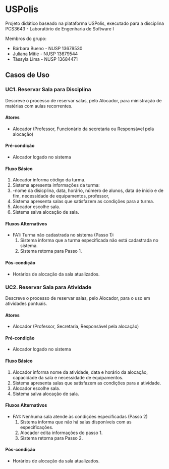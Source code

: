 # **USPolis**
Projeto didático baseado na plataforma USPolis, executado para a disciplina PCS3643 - Laboratório de Engenharia de Software I

Membros do grupo:
- Bárbara Bueno - NUSP 13679530
- Juliana Mitie - NUSP 13679544
- Tássyla Lima - NUSP 13684471

## **Casos de Uso**

### **UC1. Reservar Sala para Disciplina**

Descreve o processo de reservar salas, pelo Alocador, para ministração de matérias com aulas recorrentes.

#### **Atores**
- Alocador (Professor, Funcionário da secretaria ou Responsável pela alocação)

#### **Pré-condição** 
- Alocador logado no sistema 

#### **Fluxo Básico**
1. Alocador informa código da turma.
2. Sistema apresenta informações da turma:
3.  -nome da disicplina, data, horário, número de alunos, data de inicio e de fim, necessidade de equipamentos, professor, 
4. Sistema apresenta salas que satisfazem as condições para a turma.
5. Alocador escolhe sala.
6. Sistema salva alocação de sala.

#### **Fluxos Alternativos** 
- FA1: Turma não cadastrada no sistema (Passo 1):
    1. Sistema informa que a turma especificada não está cadastrada no sistema. 
    2. Sistema retorna para Passo 1.

#### **Pós-condição**
- Horários de alocação da sala atualizados. 


### **UC2. Reservar Sala para Atividade**

Descreve o processo de reservar salas, pelo Alocador, para o uso em atividades pontuais.

#### **Atores**
- Alocador (Professor, Secretaria, Responsável pela alocação)

#### **Pré-condição** 
- Alocador logado no sistema 

#### **Fluxo Básico**
1. Alocador informa nome da atividade, data e horário da alocação, capacidade da sala e necessidade de equipamentos.
2. Sistema apresenta salas que satisfazem as condições para a atividade.
3. Alocador escolhe sala.
4. Sistema salva alocação de sala. 

#### **Fluxos Alternativos** 
- FA1: Nenhuma sala atende às condições especificadas (Passo 2)
    1. Sistema informa que não há salas disponíveis com as especificações. 
    2. Alocador edita informações do passo 1.
    3. Sistema retorna para Passo 2.
    
#### **Pós-condição**
- Horários de alocação da sala atualizados. 



